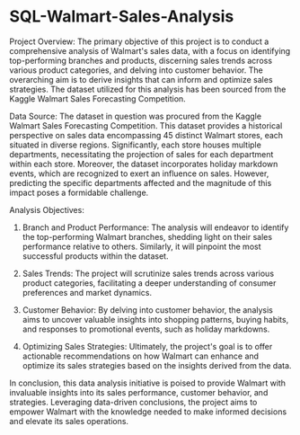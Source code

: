 # SQL-Walmart-Sales-Analysis
Project Overview:
The primary objective of this project is to conduct a comprehensive analysis of Walmart's sales data, with a focus on identifying top-performing branches and products, discerning sales trends across various product categories, and delving into customer behavior. The overarching aim is to derive insights that can inform and optimize sales strategies. The dataset utilized for this analysis has been sourced from the Kaggle Walmart Sales Forecasting Competition.

Data Source:
The dataset in question was procured from the Kaggle Walmart Sales Forecasting Competition. This dataset provides a historical perspective on sales data encompassing 45 distinct Walmart stores, each situated in diverse regions. Significantly, each store houses multiple departments, necessitating the projection of sales for each department within each store. Moreover, the dataset incorporates holiday markdown events, which are recognized to exert an influence on sales. However, predicting the specific departments affected and the magnitude of this impact poses a formidable challenge.

Analysis Objectives:
1. Branch and Product Performance: The analysis will endeavor to identify the top-performing Walmart branches, shedding light on their sales performance relative to others. Similarly, it will pinpoint the most successful products within the dataset.

2. Sales Trends: The project will scrutinize sales trends across various product categories, facilitating a deeper understanding of consumer preferences and market dynamics.

3. Customer Behavior: By delving into customer behavior, the analysis aims to uncover valuable insights into shopping patterns, buying habits, and responses to promotional events, such as holiday markdowns.

4. Optimizing Sales Strategies: Ultimately, the project's goal is to offer actionable recommendations on how Walmart can enhance and optimize its sales strategies based on the insights derived from the data.

In conclusion, this data analysis initiative is poised to provide Walmart with invaluable insights into its sales performance, customer behavior, and strategies. Leveraging data-driven conclusions, the project aims to empower Walmart with the knowledge needed to make informed decisions and elevate its sales operations.
